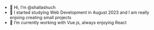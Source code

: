 - 👋 Hi, I’m @shallashuch
- 👀 I started studying Web Development in August 2023 and I am really enjoing creating small projects
- 🌱 I’m currently working with Vue.js, always enjoying React

<!---
shallashuch/shallashuch is a ✨ special ✨ repository because its `README.md` (this file) appears on your GitHub profile.
You can click the Preview link to take a look at your changes.
--->
